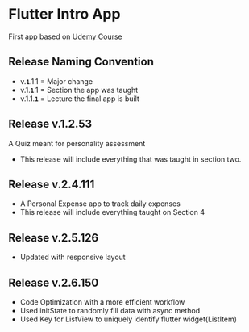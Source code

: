 # Flutter Intro App

First app based on [Udemy Course](https://www.udemy.com/course/learn-flutter-dart-to-build-ios-android-apps)

## Release Naming Convention
- v.**`1`**.1.1 = Major change
- v.1.**`1`**.1 = Section the app was taught
- v.1.1.**`1`** = Lecture the final app is built

## Release v.1.2.53
A Quiz meant for personality assessment
- This release will include everything that was taught in section two.

## Release v.2.4.111
- A Personal Expense app to track daily expenses
- This release will include everything taught on Section 4

## Release v.2.5.126
- Updated with responsive layout

## Release v.2.6.150
- Code Optimization with a more efficient workflow
- Used initState to randomly fill data with async method
- Used Key for ListView to uniquely identify flutter widget(ListItem)
